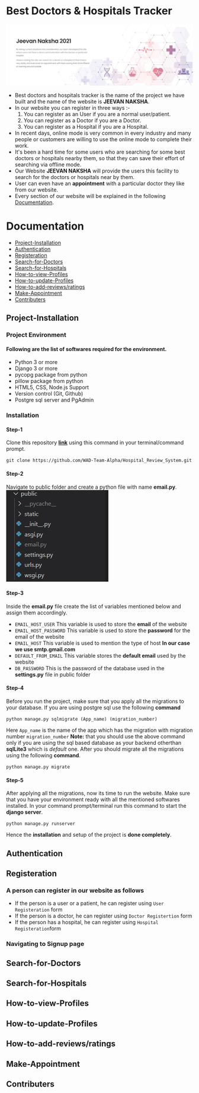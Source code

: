 # Best Doctors & Hospitals Tracker
![](/images/image1.JPG)
* Best doctors and hospitals tracker is the name of the project we have built and the name of the website is **JEEVAN NAKSHA**.
* In our website you can register in three ways :-
   1. You can register as an User if you are a normal user/patient.
   2. You can register as a Doctor if you are a Doctor.
   3. You can register as a Hospital if you are a Hospital.
* In recent days, online mode is very common in every industry and many people or customers are willing to use the online mode to complete their work.
* It's been a hard time for some users who are searching for some best doctors or hospitals nearby them, so that they can save their effort of searching via offline mode.
* Our Website **JEEVAN NAKSHA** will provide the users this facility to search for the doctors or hospitals near by them.
* User can even have an **appointment** with a particular doctor they like from our website.
* Every section of our website will be explained in the following [Documentation](#documentation).

# Documentation
* [Project-Installation](#Project-Installation)
* [Authentication](#Authentication)
* [Registeration](#Registeration)
* [Search-for-Doctors](#Search-for-Doctors)
* [Search-for-Hospitals](#Search-for-Hospitals)
* [How-to-view-Profiles](#How-to-view-Profiles)
* [How-to-update-Profiles](#How-to-update-Profiles)
* [How-to-add-reviews/ratings](#How-to-add-reviews/ratings)
* [Make-Appointment](#Make-Appointment)
* [Contributers](#Contributers)

## Project-Installation
### Project Environment
#### Following are the list of softwares required for the environment.
* Python 3 or more
* Django 3 or more
* pycopg package from python
* pillow package from python
* HTML5, CSS, Node.js Support
* Version control (Git, Github)
* Postgre sql server and PgAdmin
### Installation
#### Step-1 
Clone this repository **[link](https://github.com/WAD-Team-Alpha/Hospital_Review_System.git)** using this command in your terminal/command prompt.
```
git clone https://github.com/WAD-Team-Alpha/Hospital_Review_System.git
```
#### Step-2 
Navigate to public folder and create a python file with name **email.py**.\
![](/images/Capture.JPG)
#### Step-3 
Inside the **email.py** file create the list of variables mentioned below and assign them accordingly.
* ```EMAIL_HOST_USER```     This variable is used to store the **email** of the website
* ```EMAIL_HOST_PASSWORD``` This variable is used to store the **password** for the email of the website
* ```EMAIL_HOST```          This variable is used to mention the type of host **In our case we use smtp.gmail.com**
* ```DEFAULT_FROM_EMAIL```  This variable stores the **default email** used by the website
* ```DB_PASSWORD```         This is the password of the database used in the **settings.py** file in public folder
#### Step-4
Before you run the project, make sure that you apply all the migrations to your database. If you are using postgre sql use the following **command**
```
python manage.py sqlmigrate (App_name) (migration_number)
```
Here ```App_name``` is the name of the app which has the migration with migration number ``` migration_number ```
**Note:** that you should use the above command only if you are using the sql based database as your backend otherthan **sqlLite3** which is *default* one.
After you should migrate all the migrations using the following **command**.
```
python manage.py migrate
```
#### Step-5
After applying all the migrations, now its time to run the website. Make sure that you have your environment ready with all the mentioned softwares installed. In your command prompt/terminal run this command to start the **django server**.
```
python manage.py runserver
```

Hence the **installation** and setup of the project is **done completely**.

## Authentication
## Registeration
### A person can register in our website as follows
* If the person is a user or a patient, he can register using ```User Registeration``` form
* If the person is a doctor, he can register using ```Doctor Registertion``` form
* If the person has a hospital, he can register using ``` Hospital Registeration ```form
### Navigating to Signup page


## Search-for-Doctors
## Search-for-Hospitals
## How-to-view-Profiles
## How-to-update-Profiles
## How-to-add-reviews/ratings
## Make-Appointment
## Contributers
